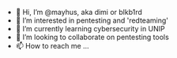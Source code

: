 - 👋 Hi, I’m @mayhus, aka dimi or blkb1rd
- 👀 I’m interested in pentesting and 'redteaming'
- 🌱 I’m currently learning cybersecurity in UNIP
- 💞️ I’m looking to collaborate on pentesting tools
- 📫 How to reach me ...

<!---
mayhus/mayhus is a ✨ special ✨ repository because its `README.md` (this file) appears on your GitHub profile.
You can click the Preview link to take a look at your changes.
--->
